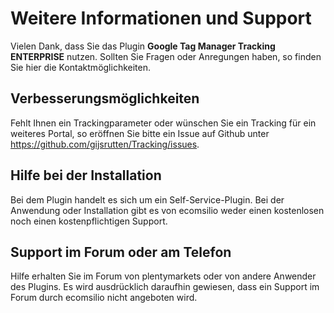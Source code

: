 # Weitere Informationen und Support

Vielen Dank, dass Sie das Plugin **Google Tag Manager Tracking ENTERPRISE** nutzen. Sollten Sie Fragen oder Anregungen haben, so finden Sie hier die Kontaktmöglichkeiten.

## Verbesserungsmöglichkeiten

Fehlt Ihnen ein Trackingparameter oder wünschen Sie ein Tracking für ein weiteres Portal, so eröffnen Sie bitte ein Issue auf Github unter https://github.com/gijsrutten/Tracking/issues.  

## Hilfe bei der Installation

Bei dem Plugin handelt es sich um ein Self-Service-Plugin. Bei der Anwendung oder Installation gibt es von ecomsilio weder einen kostenlosen noch einen kostenpflichtigen Support. 

## Support im Forum oder am Telefon

Hilfe erhalten Sie im Forum von plentymarkets oder von andere Anwender des Plugins. Es wird ausdrücklich daraufhin gewiesen, dass ein Support im Forum durch ecomsilio nicht angeboten wird.
